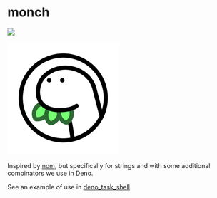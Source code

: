 # monch

[![](https://img.shields.io/crates/v/monch.svg)](https://crates.io/crates/monch)

![Deno dinosaur eating leaves.](monch.gif)

Inspired by [nom](https://crates.io/crates/nom), but specifically for strings and with some additional combinators we use in Deno.

See an example of use in [deno_task_shell](https://github.com/denoland/deno_task_shell).
